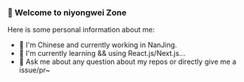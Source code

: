 ### 🚀 Welcome to niyongwei Zone

Here is some personal information about me:

- 🔭 I'm Chinese and currently working in NanJing.
- 📖 I'm currently learning && using React.js/Next.js...
- 🌱 Ask me about any question about my repos or directly give me a issue/pr~

